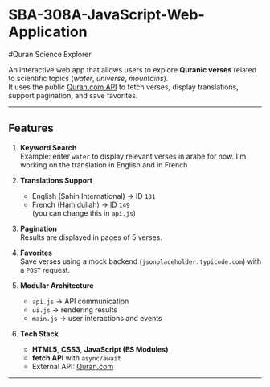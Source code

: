 # SBA-308A-JavaScript-Web-Application
#Quran Science Explorer

An interactive web app that allows users to explore **Quranic verses** related to scientific topics (*water*, *universe*, *mountains*).  
It uses the public [Quran.com API](https://quran.api-docs.io/) to fetch verses, display translations, support pagination, and save favorites.

---

## Features

1. **Keyword Search**  
   Example: enter `water` to display relevant verses in arabe for now. I'm working on the translation in English and in French

2. **Translations Support**  
   - English (Sahih International) → ID `131`  
   - French (Hamidullah) → ID `149`  
   (you can change this in `api.js`)

3. **Pagination**  
   Results are displayed in pages of 5 verses.

4. **Favorites**  
   Save verses using a mock backend (`jsonplaceholder.typicode.com`) with a `POST` request.

5. **Modular Architecture**  
   - `api.js` → API communication  
   - `ui.js` → rendering results  
   - `main.js` → user interactions and events  

6. **Tech Stack**
   - **HTML5**, **CSS3**, **JavaScript (ES Modules)**  
   - **fetch API** with `async/await`  
   - External API: [Quran.com](https://quran.api-docs.io/)

---
